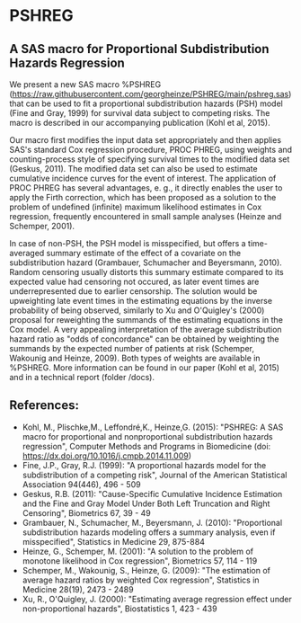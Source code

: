 # PSHREG
## A SAS macro for Proportional Subdistribution Hazards Regression


We present a new SAS macro %PSHREG (https://raw.githubusercontent.com/georgheinze/PSHREG/main/pshreg.sas) that can be used to fit a proportional subdistribution hazards (PSH) model (Fine and Gray, 1999) for survival data subject to competing risks. The macro is described in our accompanying publication (Kohl et al, 2015).

Our macro first modifies the input data set appropriately and then applies SAS's standard Cox regression procedure, PROC PHREG, using weights and counting-process style of specifying survival times to the modified data set (Geskus, 2011). The modified data set can also be used to estimate cumulative incidence curves for the event of interest. The application of PROC PHREG has several advantages, e. g., it directly enables the user to apply the Firth correction, which has been proposed as a solution to the problem of undefined (infinite) maximum likelihood estimates in Cox regression, frequently encountered in small sample analyses (Heinze and Schemper, 2001).

In case of non-PSH, the PSH model is misspecified, but offers a time-averaged summary estimate of the effect of a covariate on the subdistribution hazard (Grambauer, Schumacher and Beyersmann, 2010). Random censoring usually distorts this summary estimate compared to its expected value had censoring not occured, as later event times are underrepresented due to earlier censorship. The solution would be upweighting late event times in the estimating equations by the inverse probability of being observed, similarly to Xu and O'Quigley's (2000) proposal for reweighting the summands of the estimating equations in the Cox model. A very appealing interpretation of the average subdistribution hazard ratio as "odds of concordance" can be obtained by weighting the summands by the expected number of patients at risk (Schemper, Wakounig and Heinze, 2009). Both types of weights are available in %PSHREG. More information can be found in our paper (Kohl et al, 2015) and in a technical report (folder /docs).

## References:

* Kohl, M., Plischke,M., Leffondré,K., Heinze,G. (2015): "PSHREG: A SAS macro for proportional and nonproportional subdistribution hazards regression", Computer Methods and Programs in Biomedicine (doi: <https://dx.doi.org/10.1016/j.cmpb.2014.11.009>)
* Fine, J.P., Gray, R.J. (1999): "A proportional hazards model for the subdistribution of a competing risk", Journal of the American Statistical Association 94(446), 496 - 509
* Geskus, R.B. (2011): "Cause-Specific Cumulative Incidence Estimation and the Fine and Gray Model Under Both Left Truncation and Right Censoring", Biometrics 67, 39 - 49
* Grambauer, N., Schumacher, M., Beyersmann, J. (2010): "Proportional subdistribution hazards modeling offers a summary analysis, even if misspecified", Statistics in Medicine 29, 875-884
* Heinze, G., Schemper, M. (2001): "A solution to the problem of monotone likelihood in Cox regression", Biometrics 57, 114 - 119
* Schemper, M., Wakounig, S., Heinze, G. (2009): "The estimation of average hazard ratios by weighted Cox regression", Statistics in Medicine 28(19), 2473 - 2489
* Xu, R., O'Quigley, J. (2000): "Estimating average regression effect under non-proportional hazards", Biostatistics 1, 423 - 439
